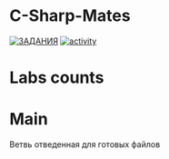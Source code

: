 # C-Sharp-Mates

  [![ЗАДАНИЯ](https://img.shields.io/static/v1?label=Google-Disk&message=%D0%97%D0%90%D0%94%D0%90%D0%9D%D0%98%D0%AF&color=red&logo=googledrive&style=for-the-badge&labelColor=black)](https://drive.google.com/drive/folders/1bTGHMJL_rzdqGpvZA9p3ML4ZnKatgnyP)
  [![activity](https://img.shields.io/github/commit-activity/w/SISDRUG/C-Sharp-Mates?style=for-the-badge&logo=C-sharp&logoColor=grass&labelColor=black)](https://github.com/BaldaAzz/Python_labs/commits/main)

# Labs counts


# Main 
  Ветвь отведенная для готовых файлов

